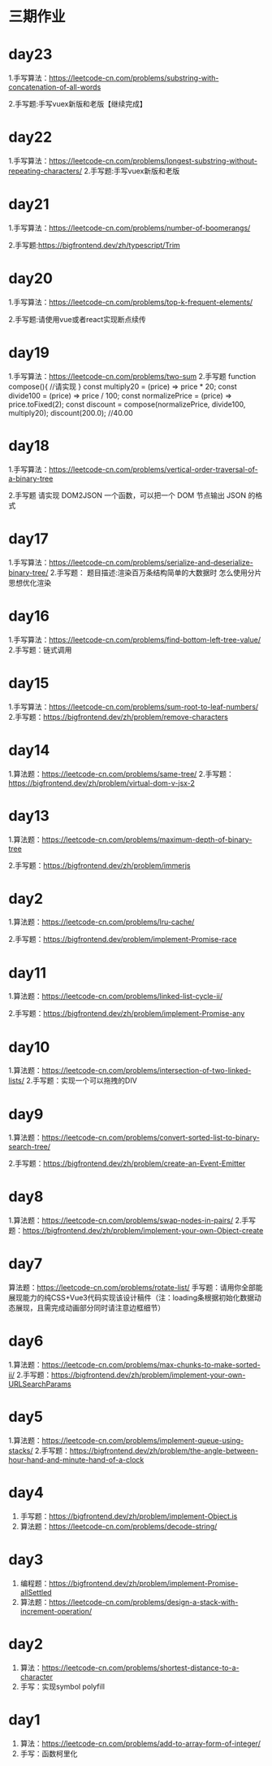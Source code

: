 
# 三期作业

# day23
1.手写算法：https://leetcode-cn.com/problems/substring-with-concatenation-of-all-words

2.手写题:手写vuex新版和老版【继续完成】

# day22
1.手写算法：https://leetcode-cn.com/problems/longest-substring-without-repeating-characters/
2.手写题:手写vuex新版和老版

# day21
1.手写算法：https://leetcode-cn.com/problems/number-of-boomerangs/

2.手写题:https://bigfrontend.dev/zh/typescript/Trim

# day20

1.手写算法：https://leetcode-cn.com/problems/top-k-frequent-elements/

2.手写题:请使用vue或者react实现断点续传

# day19

1.手写算法：https://leetcode-cn.com/problems/two-sum
2.手写题
	function compose(){
	   //请实现
	}
    const multiply20 = (price) => price * 20;
	const divide100 = (price) => price / 100;
	const normalizePrice = (price) => price.toFixed(2);
	const discount = compose(normalizePrice, divide100, multiply20);
    discount(200.0); //40.00
# day18 
1.手写算法：https://leetcode-cn.com/problems/vertical-order-traversal-of-a-binary-tree

2.手写题 请实现 DOM2JSON 一个函数，可以把一个 DOM 节点输出 JSON 的格式

# day17
1.手写算法：https://leetcode-cn.com/problems/serialize-and-deserialize-binary-tree/
2.手写题： 题目描述:渲染百万条结构简单的大数据时 怎么使用分片思想优化渲染

# day16 
1.手写算法：https://leetcode-cn.com/problems/find-bottom-left-tree-value/
2.手写题：链式调用
# day15
1.手写算法：https://leetcode-cn.com/problems/sum-root-to-leaf-numbers/
2.手写题：https://bigfrontend.dev/zh/problem/remove-characters
# day14
1.算法题：https://leetcode-cn.com/problems/same-tree/
2.手写题：https://bigfrontend.dev/zh/problem/virtual-dom-v-jsx-2
# day13
1.算法题：https://leetcode-cn.com/problems/maximum-depth-of-binary-tree

2.手写题：https://bigfrontend.dev/zh/problem/immerjs

# day2
1.算法题：https://leetcode-cn.com/problems/lru-cache/

2.手写题：https://bigfrontend.dev/problem/implement-Promise-race

# day11
1.算法题：https://leetcode-cn.com/problems/linked-list-cycle-ii/

2.手写题：https://bigfrontend.dev/zh/problem/implement-Promise-any


# day10
1.算法题：https://leetcode-cn.com/problems/intersection-of-two-linked-lists/
2.手写题：实现一个可以拖拽的DIV


# day9
1.算法题：https://leetcode-cn.com/problems/convert-sorted-list-to-binary-search-tree/

2.手写题：https://bigfrontend.dev/zh/problem/create-an-Event-Emitter

# day8
1.算法题：https://leetcode-cn.com/problems/swap-nodes-in-pairs/
2.手写题：https://bigfrontend.dev/zh/problem/implement-your-own-Object-create

# day7
算法题：https://leetcode-cn.com/problems/rotate-list/
手写题：请用你全部能展现能力的纯CSS+Vue3代码实现该设计稿件（注：loading条根据初始化数据动态展现，且需完成动画部分同时请注意边框细节）

# day6 
1.算法题：https://leetcode-cn.com/problems/max-chunks-to-make-sorted-ii/
2.手写题：https://bigfrontend.dev/zh/problem/implement-your-own-URLSearchParams
# day5 
1.算法题：https://leetcode-cn.com/problems/implement-queue-using-stacks/
2.手写题：https://bigfrontend.dev/zh/problem/the-angle-between-hour-hand-and-minute-hand-of-a-clock
# day4 
1. 手写题：https://bigfrontend.dev/zh/problem/implement-Object.is
2. 算法题：https://leetcode-cn.com/problems/decode-string/

# day3
1. 编程题：https://bigfrontend.dev/zh/problem/implement-Promise-allSettled
2. 算法题：https://leetcode-cn.com/problems/design-a-stack-with-increment-operation/
# day2
1. 算法：https://leetcode-cn.com/problems/shortest-distance-to-a-character
2. 手写：实现symbol polyfill

# day1 
1. 算法：https://leetcode-cn.com/problems/add-to-array-form-of-integer/
2. 手写：函数柯里化
